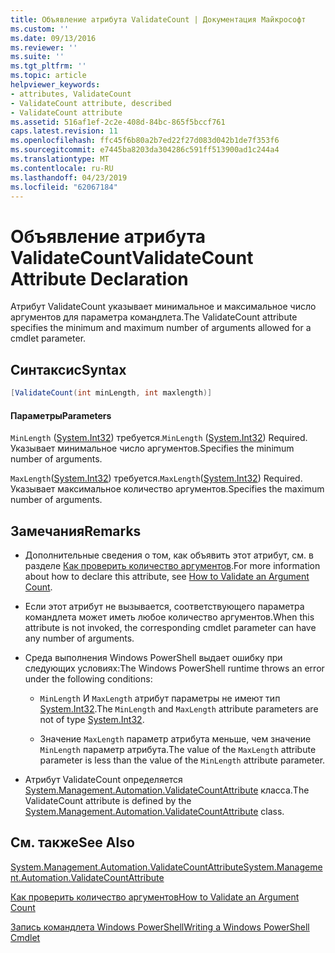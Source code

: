 ```yaml
---
title: Объявление атрибута ValidateCount | Документация Майкрософт
ms.custom: ''
ms.date: 09/13/2016
ms.reviewer: ''
ms.suite: ''
ms.tgt_pltfrm: ''
ms.topic: article
helpviewer_keywords:
- attributes, ValidateCount
- ValidateCount attribute, described
- ValidateCount attribute
ms.assetid: 516af1ef-2c2e-408d-84bc-865f5bccf761
caps.latest.revision: 11
ms.openlocfilehash: ffc45f6b80a2b7ed22f27d083d042b1de7f353f6
ms.sourcegitcommit: e7445ba8203da304286c591ff513900ad1c244a4
ms.translationtype: MT
ms.contentlocale: ru-RU
ms.lasthandoff: 04/23/2019
ms.locfileid: "62067184"
---
```

# <a name="validatecount-attribute-declaration"></a><span data-ttu-id="e0ee4-102">Объявление атрибута ValidateCount</span><span class="sxs-lookup"><span data-stu-id="e0ee4-102">ValidateCount Attribute Declaration</span></span>

<span data-ttu-id="e0ee4-103">Атрибут ValidateCount указывает минимальное и максимальное число аргументов для параметра командлета.</span><span class="sxs-lookup"><span data-stu-id="e0ee4-103">The ValidateCount attribute specifies the minimum and maximum number of arguments allowed for a cmdlet parameter.</span></span>

## <a name="syntax"></a><span data-ttu-id="e0ee4-104">Синтаксис</span><span class="sxs-lookup"><span data-stu-id="e0ee4-104">Syntax</span></span>

```csharp
[ValidateCount(int minLength, int maxlength)]
```

#### <a name="parameters"></a><span data-ttu-id="e0ee4-105">Параметры</span><span class="sxs-lookup"><span data-stu-id="e0ee4-105">Parameters</span></span>

<span data-ttu-id="e0ee4-106">`MinLength` ([System.Int32][]) требуется.</span><span class="sxs-lookup"><span data-stu-id="e0ee4-106">`MinLength` ([System.Int32][]) Required.</span></span> <span data-ttu-id="e0ee4-107">Указывает минимальное число аргументов.</span><span class="sxs-lookup"><span data-stu-id="e0ee4-107">Specifies the minimum number of arguments.</span></span>

<span data-ttu-id="e0ee4-108">`MaxLength`([System.Int32][]) требуется.</span><span class="sxs-lookup"><span data-stu-id="e0ee4-108">`MaxLength`([System.Int32][]) Required.</span></span> <span data-ttu-id="e0ee4-109">Указывает максимальное количество аргументов.</span><span class="sxs-lookup"><span data-stu-id="e0ee4-109">Specifies the maximum number of arguments.</span></span>

## <a name="remarks"></a><span data-ttu-id="e0ee4-110">Замечания</span><span class="sxs-lookup"><span data-stu-id="e0ee4-110">Remarks</span></span>

- <span data-ttu-id="e0ee4-111">Дополнительные сведения о том, как объявить этот атрибут, см. в разделе [Как проверить количество аргументов][].</span><span class="sxs-lookup"><span data-stu-id="e0ee4-111">For more information about how to declare this attribute, see [How to Validate an Argument Count][].</span></span>

- <span data-ttu-id="e0ee4-112">Если этот атрибут не вызывается, соответствующего параметра командлета может иметь любое количество аргументов.</span><span class="sxs-lookup"><span data-stu-id="e0ee4-112">When this attribute is not invoked, the corresponding cmdlet parameter can have any number of arguments.</span></span>

- <span data-ttu-id="e0ee4-113">Среда выполнения Windows PowerShell выдает ошибку при следующих условиях:</span><span class="sxs-lookup"><span data-stu-id="e0ee4-113">The Windows PowerShell runtime throws an error under the following conditions:</span></span>

    - <span data-ttu-id="e0ee4-114">`MinLength` И `MaxLength` атрибут параметры не имеют тип [System.Int32][].</span><span class="sxs-lookup"><span data-stu-id="e0ee4-114">The `MinLength` and `MaxLength` attribute parameters are not of type [System.Int32][].</span></span>

    - <span data-ttu-id="e0ee4-115">Значение `MaxLength` параметр атрибута меньше, чем значение `MinLength` параметр атрибута.</span><span class="sxs-lookup"><span data-stu-id="e0ee4-115">The value of the `MaxLength` attribute parameter is less than the value of the `MinLength` attribute parameter.</span></span>

- <span data-ttu-id="e0ee4-116">Атрибут ValidateCount определяется [System.Management.Automation.ValidateCountAttribute][] класса.</span><span class="sxs-lookup"><span data-stu-id="e0ee4-116">The ValidateCount attribute is defined by the [System.Management.Automation.ValidateCountAttribute][] class.</span></span>

## <a name="see-also"></a><span data-ttu-id="e0ee4-117">См. также</span><span class="sxs-lookup"><span data-stu-id="e0ee4-117">See Also</span></span>

<span data-ttu-id="e0ee4-118">[System.Management.Automation.ValidateCountAttribute][]</span><span class="sxs-lookup"><span data-stu-id="e0ee4-118">[System.Management.Automation.ValidateCountAttribute][]</span></span>

<span data-ttu-id="e0ee4-119">[Как проверить количество аргументов][]</span><span class="sxs-lookup"><span data-stu-id="e0ee4-119">[How to Validate an Argument Count][]</span></span>

<span data-ttu-id="e0ee4-120">[Запись командлета Windows PowerShell][]</span><span class="sxs-lookup"><span data-stu-id="e0ee4-120">[Writing a Windows PowerShell Cmdlet][]</span></span>

[Как проверить количество аргументов]: how-to-validate-an-argument-count.md
[How to Validate an Argument Count]: how-to-validate-an-argument-count.md
[Запись командлета Windows PowerShell]: writing-a-windows-powershell-cmdlet.md
[Writing a Windows PowerShell Cmdlet]: writing-a-windows-powershell-cmdlet.md

[System.Int32]: /dotnet/api/System.Int32
[System.Management.Automation.ValidateCountAttribute]: /dotnet/api/System.Management.Automation.ValidateCountAttribute
